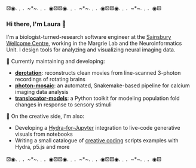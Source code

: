⚄◉․﹒．~*~․﹒．◉⚄⚄◉․﹒．~*~․﹒．◉⚄⚄◉․﹒．~*~․﹒．◉⚄  
### Hi there, I'm Laura 👋

I'm a biologist-turned-research software engineer at the [Sainsbury Wellcome Centre](https://www.sainsburywellcome.org/web/), working in the Margrie Lab and the Neuroinformatics Unit. I design tools for analyzing and visualizing neural imaging data.

🧠 Currently maintaining and developing:
- [**derotation**](https://github.com/neuroinformatics-unit/derotation): reconstructs clean movies from line-scanned 3-photon recordings of rotating brains  
- [**photon-mosaic**](https://github.com/neuroinformatics-unit/photon-mosaic): an automated, Snakemake-based pipeline for calcium imaging data analysis  
- [**translocator-models**](https://github.com/lauraporta/translocator-models): a Python toolkit for modeling population fold changes in response to sensory stimuli


🌱 On the creative side, I'm also:
- Developing a [Hydra-for-Jupyter](https://github.com/lauraporta/hydra-jupyter) integration to live-code generative visuals from notebooks  
- Writing a small catalogue of [creative coding](https://github.com/lauraporta/creative-coding) scripts examples with Hydra, p5.js and more

⚄◉․﹒．~*~․﹒．◉⚄⚄◉․﹒．~*~․﹒．◉⚄⚄◉․﹒．~*~․﹒．◉⚄
